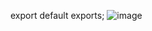 
export default exports;
![image](https://github.com/bharathulaprasad/postalservice-example/assets/76819369/4b3e90b0-2ce3-410d-b883-6d4fd6405785)



